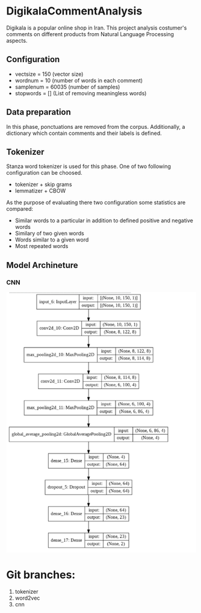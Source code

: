 # DigikalaCommentAnalysis
Digikala is a popular online shop in Iran. This project analysis costumer's comments on different products from Natural Language Processing aspects. 

## Configuration
- vectsize = 150 (vector size)
- wordnum = 10 (number of words in each comment)
- samplenum = 60035 (number of samples)
- stopwords = [] (List of removing meaningless words)

## Data preparation
In this phase, ponctuations are removed from the corpus. Additionally, a dictionary which contain comments and their labels is defined.

## Tokenizer
Stanza word tokenizer is used for this phase. One of two following configuration can be choosed.
- tokenizer + skip grams
- lemmatizer + CBOW

As the purpose of evaluating there two configuration some statistics are compared:
- Similar words to a particular in addition to defined positive and negative words
- Similary of two given words
- Words similar to a given word
- Most repeated words

## Model Archineture

### CNN
![atl text](https://github.com/mahsaghn/Digikala-Comments-Analysis/blob/main/CNN.png)


# Git branches:
1. tokenizer
2. word2vec
3. cnn
